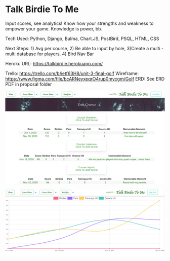 # Talk Birdie To Me

Input scores, see analytics! Know how your strengths and weakness to empower your game. Knowledge is power, bb.

Tech Used: Python, Django, Bulma, Chart.JS, PostBird, PSQL, HTML, CSS

Next Steps: 1) Avg per course, 2) Be able to input by hole, 3)Create a multi - multi database for players. 4) Bird Nav Bar

Heroku URL:
https://talkbirdie.herokuapp.com/



Trello: https://trello.com/b/ietf63H8/unit-3-final-golf
Wireframe: https://www.figma.com/file/bcARNeyxeqrO4rup0mycgm/Golf
ERD: See ERD PDF in proposal folder


![Image of Yaktocat](https://github.com/mattdhol/Talk-Birdie-To-Me/blob/master/golfapp/static/css/public/coursehome.png)

![Image of Yaktocat](https://github.com/mattdhol/Talk-Birdie-To-Me/blob/master/golfapp/static/css/public/graphmd.png)


